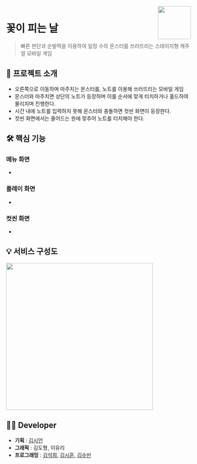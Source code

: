 <a href = "https://github.com/Team-efni/FlowersBloom">
  <img src="https://github.com/Team-efni/FlowersBloom/assets/69100145/f86bb4a4-6c66-41a9-a980-0fbb3a25e4f8" align="right" height="90" />
</a>

# 꽃이 피는 날
> 빠른 판단과 순발력을 이용하여 일정 수의 몬스터를 쓰러뜨리는 스테이지형 캐주얼 모바일 게임

## 📢 프로젝트 소개
- 오른쪽으로 이동하며 마주치는 몬스터를, 노트를 이용해 쓰러뜨리는 모바일 게임
- 몬스터와 마주치면 상단의 노트가 등장하며 이를 순서에 맞게 터치하거나 홀드하여 물리치며 진행한다.
- 시간 내에 노트를 입력하지 못해 몬스터와 충돌하면 컷씬 화면이 등장한다.
- 컷씬 화면에서는 줄어드는 원에 맞추어 노트를 터치해야 한다.


## 🛠 핵심 기능
### 메뉴 화면
- 


  
### 플레이 화면
- 



### 컷씬 화면
- 



## 💡 서비스 구성도
<img src = "https://github.com/Team-efni/FlowersBloom/assets/69100145/e8bc2f51-3f9e-4962-b841-77542e403e38" height="400"/>

## 👩‍💻 Developer
- <b>기획</b> : <a href = "https://github.com/Siiieon">김시언</a>
- <b>그래픽</b> : 김도형, 이유리
- <b>프로그래밍</b> : <a href = "https://github.com/yehang218">김석희</a>, <a href = "https://github.com/TheHyperPay">김시훈</a>, <a href = "https://github.com/ksb3458">김수빈</a>
